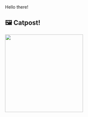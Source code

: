 Hello there!



## 🖼️ Catpost!

<sub>
    <img src="https://cdn2.thecatapi.com/images/TkmXICX-1.jpg" height="256">
</sub>


